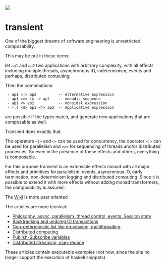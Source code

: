 ![](https://raw.githubusercontent.com/agocorona/transient/master/logo.ico)


transient
=========

One of the biggest dreams of software engineering is unrestricted composability.

This may be put in these terms: 

let `ap1` and `ap2` two applications with arbitrary complexity, with all effects including multiple threads, asynchronous IO, indeterminism, events and perhaps, distributed computing.

Then the combinations:

     - ap1 <|> ap2          -- Alternative expression
     - ap1 >>= \x -> ap2    -- monadic sequence
     - ap1 <> ap2           -- monoidal expression
     - (,) <$> ap1 <*> ap2  -- Applicative expression
     
are possible if the types match, and generate new applications that are composable as well.
     
Transient does exactly that.

The operators `<|>` and `<>` can be used for concurrency, the operator `<|>` can be used for parallelism and `>>=` for sequencing of threads and/or distributed processes. So even in the presence of these effects and others, everything is composable.

For this purpose transient is an extensible effects monad with all major effects and primitives for parallelism, events, asyncronous IO, early termination, non-determinism logging and distributed computing. Since it is possible to extend it with more effects without adding monad transformers, the composability is assured.

The [Wiki](https://github.com/agocorona/transient/wiki) is more user oriented

The articles are more tecnical:

- [Philosophy, async, parallelism, thread control, events, Session state](https://www.fpcomplete.com/user/agocorona/EDSL-for-hard-working-IT-programmers?show=tutorials)
- [Backtracking and undoing IO transactions](https://www.fpcomplete.com/user/agocorona/the-hardworking-programmer-ii-practical-backtracking-to-undo-actions?show=tutorials)
- [Non-deterministic list like processing, multithreading](https://www.fpcomplete.com/user/agocorona/beautiful-parallel-non-determinism-transient-effects-iii?show=tutorials)
- [Distributed computing](https://www.fpcomplete.com/user/agocorona/moving-haskell-processes-between-nodes-transient-effects-iv?show=tutorials)
- [Publish-Subscribe variables](https://www.schoolofhaskell.com/user/agocorona/publish-subscribe-variables-transient-effects-v)
- [Distributed streaming, map-reduce](https://www.schoolofhaskell.com/user/agocorona/estimation-of-using-distributed-computing-streaming-transient-effects-vi-1)

These articles contain executable examples (not now, since the site no longer support the execution of haskell snippets).




